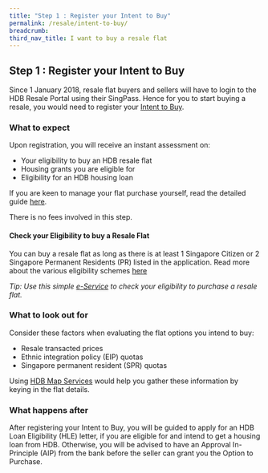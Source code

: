 ```yaml
---
title: "Step 1 : Register your Intent to Buy"
permalink: /resale/intent-to-buy/
breadcrumb: 
third_nav_title: I want to buy a resale flat
---
```


## Step 1 : Register your Intent to Buy 

Since 1 January 2018, resale flat buyers and sellers will have to login to the HDB Resale Portal using their SingPass. Hence for you to start buying a resale, you would need to register your [Intent to Buy](https://services2.hdb.gov.sg/webapp/BB31AWDashboardWeb/BB31PLogin.jsp).

### What to expect 

Upon registration, you will receive an instant assessment on:

- Your eligibility to buy an HDB resale flat 
- Housing grants you are eligible for
- Eligibility for an HDB housing loan

If you are keen to manage your flat purchase yourself, read the detailed guide [here](https://www.hdb.gov.sg/cs/infoweb/residential/buying-a-flat/resale/ways-to-buy).

There is no fees involved in this step.

#### Check your Eligibility to buy a Resale Flat

You can buy a resale flat as long as there is at least 1 Singapore Citizen or 2 Singapore Permanent Residents (PR) listed in the application. Read more about the various eligibility schemes [here](https://www.hdb.gov.sg/cs/infoweb/residential/buying-a-flat/resale/eligibility-)

<em>Tip: Use this simple [e-Service](https://services2.hdb.gov.sg/webapp/BP13EligCheck/BP13SHome?strSystem=CHECK) to check your eligibility to purchase a resale flat.</em>


### What to look out for

Consider these factors when evaluating the flat options you intend to buy:

- Resale transacted prices
- Ethnic integration policy (EIP) quotas
- Singapore permanent resident (SPR) quotas 

Using [HDB Map Services](https://services2.hdb.gov.sg/web/fi10/emap.html) would help you gather these information by keying in the flat details.

### What happens after

After registering your Intent to Buy, you will be guided to apply for an HDB Loan Eligibility (HLE) letter, if you are eligible for and intend to get a housing loan from HDB. Otherwise, you will be advised to have an Approval In-Principle (AIP) from the bank before the seller can grant you the Option to Purchase.


